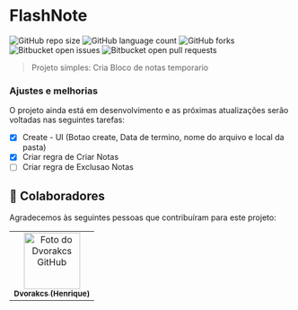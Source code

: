 # FlashNote

![GitHub repo size](https://img.shields.io/github/repo-size/Dvorakcs/FlashNote?style=for-the-badge)
![GitHub language count](https://img.shields.io/github/languages/count/Dvorakcs/FlashNote?style=for-the-badge)
![GitHub forks](https://img.shields.io/github/forks/Dvorakcs/FlashNote?style=for-the-badge)
![Bitbucket open issues](https://img.shields.io/bitbucket/issues/Dvorakcs/FlashNote?style=for-the-badge)
![Bitbucket open pull requests](https://img.shields.io/bitbucket/pr-raw/Dvorakcs/FlashNote?style=for-the-badge)

> Projeto simples: Cria Bloco de notas temporario

### Ajustes e melhorias

O projeto ainda está em desenvolvimento e as próximas atualizações serão voltadas nas seguintes tarefas:

- [x] Create - UI (Botao create, Data de termino, nome do arquivo e local da pasta)
- [x] Criar regra de Criar Notas
- [ ] Criar regra de Exclusao Notas
 
## 🤝 Colaboradores

Agradecemos às seguintes pessoas que contribuíram para este projeto:

<table>
  <tr>
    <td align="center">
      <a href="#">
        <img src="https://avatars.githubusercontent.com/u/80294621?v=4" width="100px;" alt="Foto do Dvorakcs GitHub"/><br>
        <sub>
          <b>Dvorakcs (Henrique)</b>
        </sub>
      </a>
    </td>
  </tr>
</table>
